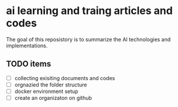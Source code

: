 # ai learning and traing articles and codes

The goal of this reposistory is to summarize the AI technologies and implementations.

## TODO items
- [ ] collecting exisiting documents and codes
- [ ] orgnazied the folder structure
- [ ] docker environment setup
- [ ] create an organizaton on github
